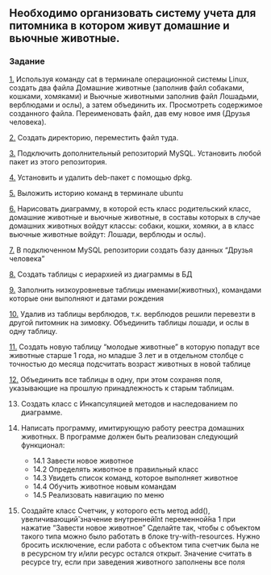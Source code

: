 ## Необходимо организовать систему учета для питомника в котором живут домашние и вьючные животные. ##

### Задание ###
[1.](https://github.com/Aleksandr7404/FinalTestNursery/blob/main/LinuxCommand_Task1-5.md) Используя команду cat в терминале операционной системы Linux, создать
два файла Домашние животные (заполнив файл собаками, кошками,
хомяками) и Вьючные животными заполнив файл Лошадьми, верблюдами и
ослы), а затем объединить их. Просмотреть содержимое созданного файла.
Переименовать файл, дав ему новое имя (Друзья человека).

[2.](https://github.com/Aleksandr7404/FinalTestNursery/blob/main/LinuxCommand_Task1-5.md) Создать директорию, переместить файл туда.

[3.](https://github.com/Aleksandr7404/FinalTestNursery/blob/main/LinuxCommand_Task1-5.md) Подключить дополнительный репозиторий MySQL. Установить любой пакет
из этого репозитория.

[4.](https://github.com/Aleksandr7404/FinalTestNursery/blob/main/LinuxCommand_Task1-5.md) Установить и удалить deb-пакет с помощью dpkg.

[5.](https://github.com/Aleksandr7404/FinalTestNursery/blob/main/LinuxCommand_Task1-5.md) Выложить историю команд в терминале ubuntu

[6.](https://github.com/Aleksandr7404/FinalTestNursery/blob/main/ClassDiagram_Task6.md) Нарисовать диаграмму, в которой есть класс родительский класс, домашние
животные и вьючные животные, в составы которых в случае домашних
животных войдут классы: собаки, кошки, хомяки, а в класс вьючные животные
войдут: Лошади, верблюды и ослы).

[7.](https://github.com/Aleksandr7404/FinalTestNursery/blob/main/SQL_Command_Task7-12.md) В подключенном MySQL репозитории создать базу данных “Друзья
человека”

[8.](https://github.com/Aleksandr7404/FinalTestNursery/blob/main/SQL_Command_Task7-12.md) Создать таблицы с иерархией из диаграммы в БД

[9.](https://github.com/Aleksandr7404/FinalTestNursery/blob/main/SQL_Command_Task7-12.md) Заполнить низкоуровневые таблицы именами(животных), командами
которые они выполняют и датами рождения

[10.](https://github.com/Aleksandr7404/FinalTestNursery/blob/main/SQL_Command_Task7-12.md) Удалив из таблицы верблюдов, т.к. верблюдов решили перевезти в другой
питомник на зимовку. Объединить таблицы лошади, и ослы в одну таблицу.

[11.](https://github.com/Aleksandr7404/FinalTestNursery/blob/main/SQL_Command_Task7-12.md) Создать новую таблицу “молодые животные” в которую попадут все
животные старше 1 года, но младше 3 лет и в отдельном столбце с точностью до месяца подсчитать возраст животных в новой таблице

[12.](https://github.com/Aleksandr7404/FinalTestNursery/blob/main/SQL_Command_Task7-12.md) Объединить все таблицы в одну, при этом сохраняя поля, указывающие на
прошлую принадлежность к старым таблицам.

13. Создать класс с Инкапсуляцией методов и наследованием по диаграмме.

14. Написать программу, имитирующую работу реестра домашних животных.
В программе должен быть реализован следующий функционал:

    * 14.1 Завести новое животное
    * 14.2 Определять животное в правильный класс
	* 14.3 Увидеть список команд, которое 
    выполняет животное
    * 14.4 Обучить животное новым командам
    * 14.5 Реализовать навигацию по меню

15. Создайте класс Счетчик, у которого есть метод add(), увеличивающий̆
значение внутренней̆int переменной̆на 1 при нажатие “Завести новое
животное” Сделайте так, чтобы с объектом такого типа можно было работать в
блоке try-with-resources. Нужно бросить исключение, если работа с объектом
типа счетчик была не в ресурсном try и/или ресурс остался открыт. Значение
считать в ресурсе try, если при заведения животного заполнены все поля
